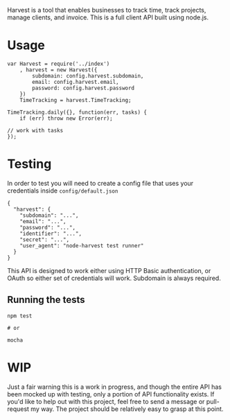 Harvest is a tool that enables businesses to track time, track projects, manage clients, and invoice. This is a full client API built using node.js.

# Usage

    var Harvest = require('../index')
        , harvest = new Harvest({
            subdomain: config.harvest.subdomain,
            email: config.harvest.email,
            password: config.harvest.password
        })
        TimeTracking = harvest.TimeTracking;

    TimeTracking.daily({}, function(err, tasks) {
        if (err) throw new Error(err);

	// work with tasks
    });

# Testing

In order to test you will need to create a config file that uses your credentials inside `config/default.json`

    {
      "harvest": {
        "subdomain": "...",
        "email": "...",
        "password": "...",
        "identifier": "...",
        "secret": "...",
        "user_agent": "node-harvest test runner"
      }
    }

This API is designed to work either using HTTP Basic authentication, or OAuth so either set of credentials will work. Subdomain is always required.

## Running the tests

    npm test

    # or

    mocha

# WIP

Just a fair warning this is a work in progress, and though the entire API has been mocked up with testing, only a portion of API functionality exists. If you'd like to help out with this project, feel free to send a message or pull-request my way. The project should be relatively easy to grasp at this point.